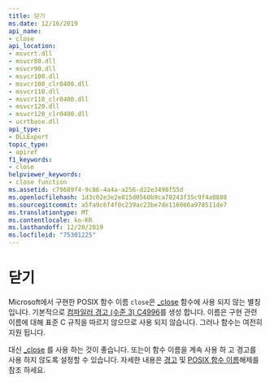 ```yaml
---
title: 닫기
ms.date: 12/16/2019
api_name:
- close
api_location:
- msvcrt.dll
- msvcr80.dll
- msvcr90.dll
- msvcr100.dll
- msvcr100_clr0400.dll
- msvcr110.dll
- msvcr110_clr0400.dll
- msvcr120.dll
- msvcr120_clr0400.dll
- ucrtbase.dll
api_type:
- DLLExport
topic_type:
- apiref
f1_keywords:
- close
helpviewer_keywords:
- close function
ms.assetid: c79689f4-9c86-4a4a-a256-d22e3498f55d
ms.openlocfilehash: 1d3c02e3e2e015d0560b9ca70243f35c9f4a0888
ms.sourcegitcommit: a5fa9c6f4f0c239ac23be7de116066a978511de7
ms.translationtype: MT
ms.contentlocale: ko-KR
ms.lasthandoff: 12/20/2019
ms.locfileid: "75301225"
---
```

# <a name="close"></a>닫기

Microsoft에서 구현한 POSIX 함수 이름 `close`은 [_close](close.md) 함수에 사용 되지 않는 별칭입니다. 기본적으로 [컴파일러 경고 (수준 3) C4996](../../error-messages/compiler-warnings/compiler-warning-level-3-c4996.md)를 생성 합니다. 이름은 구현 관련 이름에 대해 표준 C 규칙을 따르지 않으므로 사용 되지 않습니다. 그러나 함수는 여전히 지원 됩니다.

대신 [_close](close.md) 를 사용 하는 것이 좋습니다. 또는이 함수 이름을 계속 사용 하 고 경고를 사용 하지 않도록 설정할 수 있습니다. 자세한 내용은 [경고](../../error-messages/compiler-warnings/compiler-warning-level-3-c4996.md#turn-off-the-warning) 및 [POSIX 함수 이름](../../error-messages/compiler-warnings/compiler-warning-level-3-c4996.md#posix-function-names)해제를 참조 하세요.
